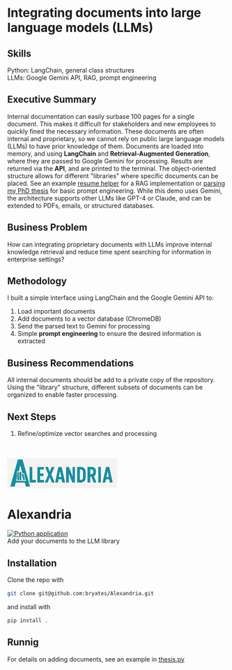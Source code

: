 # Integrating documents into large language models (LLMs)

## Skills
Python: LangChain, general class structures</br>
LLMs: Google Gemini API, RAG, prompt engineering

## Executive Summary
Internal documentation can easily surbase 100 pages for a single document.
This makes it difficult for stakeholders and new employees to quickly fined the necessary information.
These documents are often internal and proprietary, so we cannot rely on public large language models (LLMs) to have prior knowledge of them.
Documents are loaded into memory, and using **LangChain** and **Retrieval-Augmented Generation**, where they are passed to Google Gemini for processing.
Results are returned via the **API**, and are printed to the terminal.
The object-oriented structure allows for different "libraries" where specific documents can be placed.
See an example [resume helper](resume.py) for a RAG implementation or [parsing my PhD thesis](thesis.md) for basic prompt engineering.
While this demo uses Gemini, the architecture supports other LLMs like GPT-4 or Claude, and can be extended to PDFs, emails, or structured databases.

## Business Problem 
How can integrating proprietary documents with LLMs improve internal knowledge retrieval and reduce time spent searching for information in enterprise settings?

## Methodology
I built a simple interface using LangChain and the Google Gemini API to:
1. Load important documents
1. Add documents to a vector database (ChromeDB)
1. Send the parsed text to Gemini for processing
1. Simple **prompt engineering** to ensure the desired information is extracted

## Business Recommendations
All internal documents should be add to a private copy of the repository.
Using the "library" structure, different subsets of documents can be organized to enable faster processing.

## Next Steps
1. Refine/optimize vector searches and processing
<br><br><br>

<img src="https://raw.githubusercontent.com/bryates/Alexandria/main/logo.jpg" width="50%">

# Alexandria
[![Python application](https://github.com/bryates/Alexandria/actions/workflows/test_library.yml/badge.svg)](https://github.com/bryates/Alexandria/actions/workflows/test_library.yml)<br>
Add your documents to the LLM library

## Installation
Clone the repo with
```bash
git clone git@github.com:bryates/Alexandria.git
```
and install with
```bash
pip install .
```

## Runnig
For details on adding documents, see an example in [thesis.py](thesis.py)